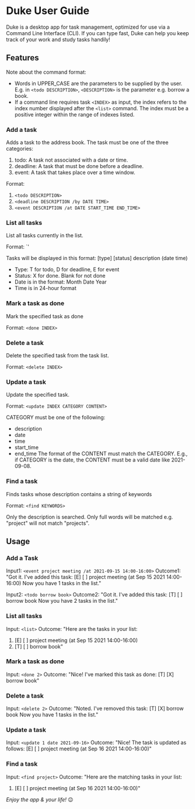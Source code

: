 # Duke User Guide

Duke is a desktop app for task management, optimized for use via a Command Line Interface (CLI). If you can type fast, Duke can help you keep track of your work and study tasks handily!

## Features 

Note about the command format: 
- Words in UPPER_CASE are the parameters to be supplied by the user. E.g. in `<todo DESCRIPTION>`, `<DESCRIPTION>` is the parameter e.g. borrow a book.
- If a command line requires task `<INDEX>` as input, the index refers to the index number displayed after the `<list>` command. The index must be a positive integer within the range of indexes listed.

### Add a task

Adds a task to the address book. The task must be one of the three categories:
1. todo: A task not associated with a date or time.
2. deadline: A task that must be done before a deadline.
3. event: A task that takes place over a time window.

Format:
1. `<todo DESCRIPTION>`
2. `<deadline DESCRIPTION /by DATE TIME>`
3. `<event DESCRIPTION /at DATE START_TIME END_TIME>`

### List all tasks

List all tasks currently in the list.

Format: `<list>'

Tasks will be displayed in this format: \[type\] \[status\] description (date time)
- Type: T for todo, D for deadline, E for event
- Status: X for done. Blank for not done
- Date is in the format: Month Date Year
- Time is in 24-hour format

### Mark a task as done

Mark the specified task as done
 
Format: `<done INDEX>`

### Delete a task

Delete the specified task from the task list.
 
Format: `<delete INDEX>`

### Update a task

Update the specified task.

Format: `<update INDEX CATEGORY CONTENT>`

CATEGORY must be one of the following:
- description
- date
- time
- start_time
- end_time
The format of the CONTENT must match the CATEGORY. E.g., if CATEGORY is the date, the CONTENT must be a valid date like 2021-09-08.

### Find a task

Finds tasks whose description contains a string of keywords

Format: `<find KEYWORDS>`

Only the description is searched.
Only full words will be matched e.g. "project" will not match "projects".

## Usage

### Add a Task

Input1: `<event project meeting /at 2021-09-15 14:00-16:00>`
Outcome1: 
"Got it. I've added this task:
\[E\] \[ \] project meeting (at Sep 15 2021 14:00-16:00)
Now you have 1 tasks in the list."

Input2: `<todo borrow book>`
Outcome2: 
"Got it. I've added this task:
\[T\] \[ \] borrow book
Now you have 2 tasks in the list."

### List all tasks

Input: `<list>`
Outcome:
"Here are the tasks in your list:
1. \[E\] \[ \] project meeting (at Sep 15 2021 14:00-16:00)
2. \[T\] \[ \] borrow book"

### Mark a task as done

Input: `<done 2>`
Outcome:
"Nice! I've marked this task as done:
\[T\] \[X\] borrow book"

### Delete a task

Input: `<delete 2>`
Outcome:
"Noted. I've removed this task:
\[T\] \[X\] borrow book
Now you have 1 tasks in the list."

### Update a task
Input: `<update 1 date 2021-09-16>`
Outcome:
"Nice! The task is updated as follows:
\[E\] \[ \] project meeting (at Sep 16 2021 14:00-16:00)"

### Find a task
Input: `<find project>`
Outcome:
"Here are the matching tasks in your list:
1. \[E\] \[ \] project meeting (at Sep 16 2021 14:00-16:00)"


*Enjoy the app & your life!* :wink:
